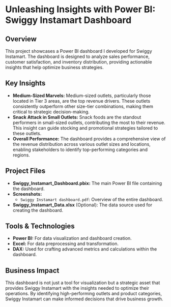 # Unleashing Insights with Power BI: Swiggy Instamart Dashboard

## Overview
This project showcases a Power BI dashboard I developed for Swiggy Instamart. The dashboard is designed to analyze sales performance, customer satisfaction, and inventory distribution, providing actionable insights that help optimize business strategies.

## Key Insights
- **Medium-Sized Marvels:** Medium-sized outlets, particularly those located in Tier 3 areas, are the top revenue drivers. These outlets consistently outperform other size-tier combinations, making them critical to strategic decision-making.
- **Snack Attack in Small Outlets:** Snack foods are the standout performers in small-sized outlets, contributing the most to their revenue. This insight can guide stocking and promotional strategies tailored to these outlets.
- **Overall Performance:** The dashboard provides a comprehensive view of the revenue distribution across various outlet sizes and locations, enabling stakeholders to identify top-performing categories and regions.

## Project Files
- **Swiggy_Instamart_Dashboard.pbix:** The main Power BI file containing the dashboard.
- **Screenshots:**
  - `Swiggy Instamart dashboard.pdf`: Overview of the entire dashboard.
- **Swiggy_Instamart_Data.xlsx** (Optional): The data source used for creating the dashboard.

## Tools & Technologies
- **Power BI:** For data visualization and dashboard creation.
- **Excel:** For data preprocessing and transformation.
- **DAX:** Used for crafting advanced metrics and calculations within the dashboard.


## Business Impact
This dashboard is not just a tool for visualization but a strategic asset that provides Swiggy Instamart with the insights needed to optimize their operations. By identifying high-performing outlets and product categories, Swiggy Instamart can make informed decisions that drive business growth.


